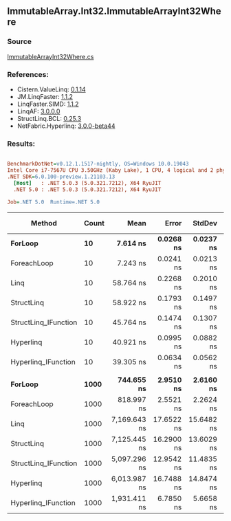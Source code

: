 ﻿## ImmutableArray.Int32.ImmutableArrayInt32Where

### Source
[ImmutableArrayInt32Where.cs](../LinqBenchmarks/ImmutableArray/Int32/ImmutableArrayInt32Where.cs)

### References:
- Cistern.ValueLinq: [0.1.14](https://www.nuget.org/packages/Cistern.ValueLinq/0.1.14)
- JM.LinqFaster: [1.1.2](https://www.nuget.org/packages/JM.LinqFaster/1.1.2)
- LinqFaster.SIMD: [1.1.2](https://www.nuget.org/packages/LinqFaster.SIMD/1.0.3)
- LinqAF: [3.0.0.0](https://www.nuget.org/packages/LinqAF/3.0.0.0)
- StructLinq.BCL: [0.25.3](https://www.nuget.org/packages/StructLinq.BCL/0.25.3)
- NetFabric.Hyperlinq: [3.0.0-beta44](https://www.nuget.org/packages/NetFabric.Hyperlinq/3.0.0-beta44)

### Results:
``` ini

BenchmarkDotNet=v0.12.1.1517-nightly, OS=Windows 10.0.19043
Intel Core i7-7567U CPU 3.50GHz (Kaby Lake), 1 CPU, 4 logical and 2 physical cores
.NET SDK=6.0.100-preview.1.21103.13
  [Host]   : .NET 5.0.3 (5.0.321.7212), X64 RyuJIT
  .NET 5.0 : .NET 5.0.3 (5.0.321.7212), X64 RyuJIT

Job=.NET 5.0  Runtime=.NET 5.0  

```
|               Method | Count |         Mean |      Error |     StdDev | Ratio | RatioSD |  Gen 0 | Gen 1 | Gen 2 | Allocated |
|--------------------- |------ |-------------:|-----------:|-----------:|------:|--------:|-------:|------:|------:|----------:|
|              **ForLoop** |    **10** |     **7.614 ns** |  **0.0268 ns** |  **0.0237 ns** |  **1.00** |    **0.00** |      **-** |     **-** |     **-** |         **-** |
|          ForeachLoop |    10 |     7.243 ns |  0.0241 ns |  0.0213 ns |  0.95 |    0.00 |      - |     - |     - |         - |
|                 Linq |    10 |    58.764 ns |  0.2268 ns |  0.2010 ns |  7.72 |    0.03 | 0.0229 |     - |     - |      48 B |
|           StructLinq |    10 |    58.922 ns |  0.1793 ns |  0.1497 ns |  7.74 |    0.02 | 0.0153 |     - |     - |      32 B |
| StructLinq_IFunction |    10 |    45.764 ns |  0.1474 ns |  0.1307 ns |  6.01 |    0.03 |      - |     - |     - |         - |
|            Hyperlinq |    10 |    40.921 ns |  0.0995 ns |  0.0882 ns |  5.37 |    0.02 |      - |     - |     - |         - |
|  Hyperlinq_IFunction |    10 |    39.305 ns |  0.0634 ns |  0.0562 ns |  5.16 |    0.02 |      - |     - |     - |         - |
|                      |       |              |            |            |       |         |        |       |       |           |
|              **ForLoop** |  **1000** |   **744.655 ns** |  **2.9510 ns** |  **2.6160 ns** |  **1.00** |    **0.00** |      **-** |     **-** |     **-** |         **-** |
|          ForeachLoop |  1000 |   818.997 ns |  2.5521 ns |  2.2624 ns |  1.10 |    0.00 |      - |     - |     - |         - |
|                 Linq |  1000 | 7,169.643 ns | 17.6522 ns | 15.6482 ns |  9.63 |    0.04 | 0.0229 |     - |     - |      48 B |
|           StructLinq |  1000 | 7,125.445 ns | 16.2900 ns | 13.6029 ns |  9.57 |    0.03 | 0.0153 |     - |     - |      32 B |
| StructLinq_IFunction |  1000 | 5,097.296 ns | 12.9542 ns | 11.4835 ns |  6.85 |    0.03 |      - |     - |     - |         - |
|            Hyperlinq |  1000 | 6,013.987 ns | 16.7488 ns | 14.8474 ns |  8.08 |    0.03 |      - |     - |     - |         - |
|  Hyperlinq_IFunction |  1000 | 1,931.411 ns |  6.7850 ns |  5.6658 ns |  2.59 |    0.01 |      - |     - |     - |         - |
